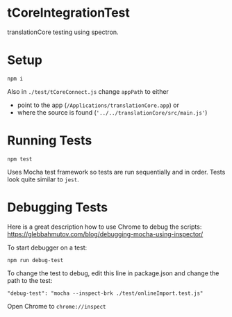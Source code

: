 # tCoreIntegrationTest
translationCore testing using spectron.

# Setup

```
npm i
```

Also in `./test/tCoreConnect.js` change `appPath` to either 
* point to the app (`/Applications/translationCore.app`) or
* where the source is found (`'../../translationCore/src/main.js'`)


# Running Tests
```
npm test
```

Uses Mocha test framework so tests are run sequentially and in order.  Tests look quite similar to `jest`.

# Debugging Tests
Here is a great description how to use Chrome to debug the scripts: https://glebbahmutov.com/blog/debugging-mocha-using-inspector/

To start debugger on a test:
```
npm run debug-test
```

To change the test to debug, edit this line in package.json and change the path to the test:

``` 
"debug-test": "mocha --inspect-brk ./test/onlineImport.test.js"
```

Open Chrome to `chrome://inspect`
